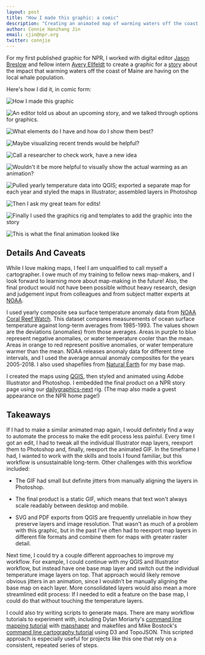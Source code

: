 ```yaml
---
layout: post
title: "How I made this graphic: a comic"
description: "Creating an animated map of warming waters off the coast of Maine"
author: Connie Hanzhang Jin
email: cjin@npr.org
twitter: connjie
---
```


For my first published graphic for NPR, I worked with digital editor [Jason Breslow](https://www.npr.org/people/619177672/jason-breslow) and fellow intern [Avery Ellfeldt](https://www.npr.org/people/777020223/avery-ellfeldt) to create a graphic for a [story](https://www.npr.org/2019/10/06/766401296/the-gulf-of-maine-is-warming-and-its-whales-are-disappearing) about the impact that warming waters off the coast of Maine are having on the local whale population.

Here's how I did it, in comic form:

![How I made this graphic](/img/posts/2020-01-14-whale-maps-comic/comic-1.gif)

![An editor told us about an upcoming story, and we talked through options for graphics.](/img/posts/2020-01-14-whale-maps-comic/comic-2.jpg)

![What elements do I have and how do I show them best?](/img/posts/2020-01-14-whale-maps-comic/comic-3.jpg)

![Maybe visualizing recent trends would be helpful?](/img/posts/2020-01-14-whale-maps-comic/comic-4.jpg)

![Call a researcher to check work, have a new idea](/img/posts/2020-01-14-whale-maps-comic/comic-5.jpg)

![Wouldn't it be more helpful to visually show the actual warming as an animation?](/img/posts/2020-01-14-whale-maps-comic/comic-6.gif)

![Pulled yearly temperature data into QGIS; exported a separate map for each year and styled the maps in Illustrator; assembled layers in Photoshop](/img/posts/2020-01-14-whale-maps-comic/comic-7.jpg)

![Then I ask my great team for edits!](/img/posts/2020-01-14-whale-maps-comic/comic-8.jpg)

![Finally I used the graphics rig and templates to add the graphic into the story](/img/posts/2020-01-14-whale-maps-comic/comic-9.jpg)

![This is what the final animation looked like](/img/posts/2020-01-14-whale-maps-comic/comic-10.gif)

## Details And Caveats

While I love making maps, I feel I am unqualified to call myself a cartographer. I owe much of my training to fellow news map-makers, and I look forward to learning more about map-making in the future! Also, the final product would not have been possible without heavy research, design and judgement input from colleagues and from subject matter experts at [NOAA](https://www.noaa.gov/).  

I used yearly composite sea surface temperature anomaly data from [NOAA Coral Reef Watch](https://coralreefwatch.noaa.gov/satellite/hdf/index.php). This dataset compares measurements of ocean surface temperature against long-term averages from 1985-1993. The values shown are the deviations (anomalies) from those averages. Areas in purple to blue represent negative anomalies, or water temperature cooler than the mean. Areas in orange to red represent positive anomalies, or water temperature warmer than the mean. NOAA releases anomaly data for different time intervals, and I used the average annual anomaly composites for the years 2005-2018. I also used shapefiles from [Natural Earth](http://naturalearthdata.com/) for my base map.

I created the maps using [QGIS](https://www.qgis.org/en/site/), then styled and animated using Adobe Illustrator and Photoshop. I embedded the final product on a NPR story page using our [dailygraphics-next](https://github.com/nprapps/dailygraphics-next) rig. (The map also made a guest appearance on the NPR home page!)

## Takeaways

If I had to make a similar animated map again, I would definitely find a way to automate the process to make the edit process less painful. Every time I got an edit, I had to tweak all the individual Illustrator map layers, reexport them to Photoshop and, finally, reexport the animated GIF. In the timeframe I had, I wanted to work with the skills and tools I found familiar, but this workflow is unsustainable long-term. Other challenges with this workflow included:

* The GIF had small but definite jitters from manually aligning the layers in Photoshop.

* The final product is a static GIF, which means that text won't always scale readably between desktop and mobile.

* SVG and PDF exports from QGIS are frequently unreliable in how they preserve layers and image resolution. That wasn't as much of a problem with this graphic, but in the past I've often had to reexport map layers in different file formats and combine them for maps with greater raster detail.

Next time, I could try a couple different approaches to improve my workflow. For example, I could continue with my QGIS and Illustrator workflow, but instead have one base map layer and switch out the individual temperature image layers on top. That approach would likely remove obvious jitters in an animation, since I wouldn't be manually aligning the base map on each layer. More consolidated layers would also mean a more streamlined edit process: If I needed to edit a feature on the base map, I could do that without touching the temperature layers.

I could also try writing scripts to generate maps. There are many workflow tutorials to experiment with, including Dylan Moriarty's [command line mapping tutorial](https://moriartynaps.org/command-carto-part-one/) with [mapshaper](https://mapshaper.org/) and makefiles and Mike Bostock's [command line cartography tutorial](https://medium.com/@mbostock/command-line-cartography-part-1-897aa8f8ca2c) using D3 and TopoJSON. This scripted approach is especially useful for projects like this one that rely on a consistent, repeated series of steps.
